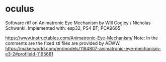 # oculus
Software riff on Animatronic Eye Mechanism by Will Cogley / Nicholas Schwankl.
Implemented with: esp32; PS4 BT; PCA9685

https://www.instructables.com/Animatronic-Eye-Mechanism/
   Note: In the comments are the fixed stl files are provided by AEWW.
https://makerworld.com/en/models/1184807-animatronic-eye-mechanism-e3-2#profileId-1195681
